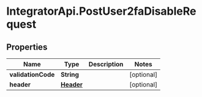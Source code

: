 # IntegratorApi.PostUser2faDisableRequest

## Properties

Name | Type | Description | Notes
------------ | ------------- | ------------- | -------------
**validationCode** | **String** |  | [optional] 
**header** | [**Header**](Header.md) |  | [optional] 


